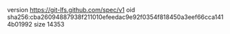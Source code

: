 version https://git-lfs.github.com/spec/v1
oid sha256:cba26094887938f211010efeedac9e92f0354f818450a3eef66cca1414b01992
size 14353
